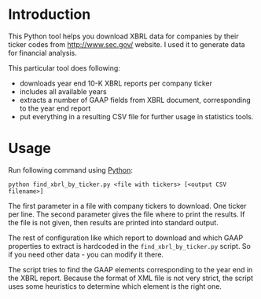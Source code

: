 # Introduction

This Python tool helps you download XBRL data for companies by their ticker codes from http://www.sec.gov/ website. I used it to generate data for financial analysis.

This particular tool does following:
* downloads year end 10-K XBRL reports per company ticker
* includes all available years
* extracts a number of GAAP fields from XBRL document, corresponding to the year end report
* put everything in a resulting CSV file for further usage in statistics tools.

# Usage

Run following command using [Python](https://www.python.org/):

	python find_xbrl_by_ticker.py <file with tickers> [<output CSV filename>]

The first parameter in a file with company tickers to download. One ticker per line. The second parameter gives the file where to print the results. If the file is not given, then results are printed into standard output.

The rest of configuration like which report to download and which GAAP properties to extract is hardcoded in the `find_xbrl_by_ticker.py` script. So if you need other data - you can modify it there.

The script tries to find the GAAP elements corresponding to the year end in the XBRL report. Because the format of XML file is not very strict, the script uses some heuristics to determine which element is the right one.
